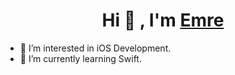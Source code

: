 <h1 align="center">Hi 👋 , I'm <a href="https://www.linkedin.com/in/emre-usul-5a4351189" target="blank">
Emre</a></h1>


- 👀 I’m interested in iOS Development.
- 🌱 I’m currently learning Swift.

